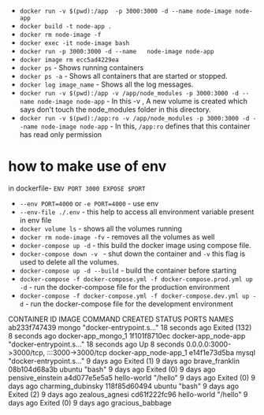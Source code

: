 - `docker run -v $(pwd):/app  -p 3000:3000 -d --name node-image node-app`
- `docker build -t node-app .`
- `docker rm node-image -f`
- `docker exec -it node-image bash`
- `docker run -p 3000:3000 -d --name   node-image node-app`
- `docker image rm ecc5ad4229ea`
- `docker ps` - Shows running containers
- `docker ps -a` - Shows all containers that are started or stopped.
- `docker log image_name` - Shows all the log messages.
- `docker run -v $(pwd):/app -v /app/node_modules -p 3000:3000 -d --name node-image node-app` - In this -v , A new volume is created which says don't touch the node_modules folder in this directory.
- `docker run -v $(pwd):/app:ro -v /app/node_modules -p 3000:3000 -d --name node-image node-app` - In this, `/app:ro` defines that this container has read only permission
# how to make use of env 
in dockerfile-
`ENV PORT 3000
EXPOSE $PORT`

- `--env PORT=4000`  or `-e PORT=4000` - use env
- `--env-file ./.env` - this help to access all environment variable present in env file
- `docker volume ls` - shows all the volumes running
- `docker rm node-image -fv` - removes all the volumes as well
- `docker-compose up -d` - this build the docker image using compose file.
- `docker-compose down -v ` - shut down the container and `-v` this flag is used to delete all the volumes.
- `docker-compose up -d --build` - build the container before starting
- `docker-compose -f docker-compose.yml -f docker-compose.prod.yml up -d` - run the docker-compose file for the production environment
- `docker-compose -f docker-compose.yml -f docker-compose.dev.yml up -d` - run the docker-compose file for the development environment

CONTAINER ID   IMAGE                 COMMAND                  CREATED          STATUS                       PORTS                                       NAMES
ab233f747439   mongo                 "docker-entrypoint.s…"   18 seconds ago   Exited (132) 8 seconds ago                                               docker-app_mongo_1
1f101f8710ec   docker-app_node-app   "docker-entrypoint.s…"   18 seconds ago   Up 8 seconds                 0.0.0.0:3000->3000/tcp, :::3000->3000/tcp   docker-app_node-app_1
e14f1e73d5ba   mysql                 "docker-entrypoint.s…"   9 days ago       Exited (1) 9 days ago                                                    brave_franklin
08b104d68a3b   ubuntu                "bash"                   9 days ago       Exited (0) 9 days ago                                                    pensive_einstein
a4d077e5e5a5   hello-world           "/hello"                 9 days ago       Exited (0) 9 days ago                                                    charming_dubinsky
118f85d60494   ubuntu                "bash"                   9 days ago       Exited (2) 9 days ago                                                    zealous_agnesi
cd61f222fc96   hello-world           "/hello"                 9 days ago       Exited (0) 9 days ago                                                    gracious_babbage
